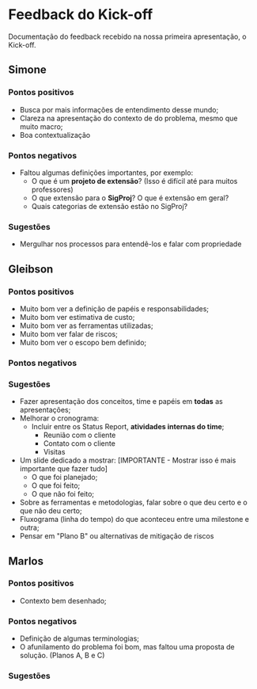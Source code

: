 # Feedback do Kick-off

Documentação do feedback recebido na nossa primeira apresentação, o Kick-off.

## Simone
### Pontos positivos
- Busca por mais informações de entendimento desse mundo;
- Clareza na apresentação do contexto de do problema, mesmo que muito macro;
- Boa contextualização

### Pontos negativos
- Faltou algumas definições importantes, por exemplo:
  - O que é um **projeto de extensão**? (Isso é difícil até para muitos professores)
  - O que extensão para o **SigProj**? O que é extensão em geral?
  - Quais categorias de extensão estão no SigProj?

### Sugestões
- Mergulhar nos processos para entendê-los e falar com propriedade

## Gleibson
### Pontos positivos
- Muito bom ver a definição de papéis e responsabilidades;
- Muito bom ver estimativa de custo;
- Muito bom ver as ferramentas utilizadas;
- Muito bom ver falar de riscos;
- Muito bom ver o escopo bem definido;

### Pontos negativos
### Sugestões
- Fazer apresentação dos conceitos, time e papéis em **todas** as apresentações;
- Melhorar o cronograma:
  - Incluir entre os Status Report, **atividades internas do time**;
    - Reunião com o cliente
    - Contato com o cliente
    - Visitas
- Um slide dedicado a mostrar: [IMPORTANTE - Mostrar isso é mais importante que fazer tudo]
  - O que foi planejado;
  - O que foi feito;
  - O que não foi feito;
- Sobre as ferramentas e metodologias, falar sobre o que deu certo e o que não deu certo;
- Fluxograma (linha do tempo) do que aconteceu entre uma milestone e outra;
- Pensar em "Plano B" ou alternativas de mitigação de riscos

## Marlos
### Pontos positivos
- Contexto bem desenhado;
### Pontos negativos
- Definição de algumas terminologias;
- O afunilamento do problema foi bom, mas faltou uma proposta de solução. (Planos A, B e C)
### Sugestões
